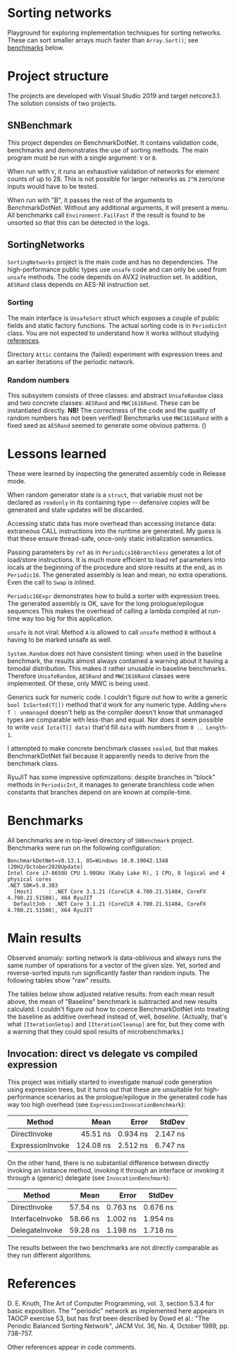 # Sorting networks

Playground for exploring implementation techniques for sorting networks.  These can sort smaller arrays much faster
than `Array.Sort()`; see [benchmarks](#benchmarks) below.

# Project structure

The projects are developed with Visual Studio 2019 and target netcore3.1.  The solution consists of two projects.

## SNBenchmark

This project dependes on BenchmarkDotNet. It contains validation code, benchmarks and demonstrates the use of sorting methods.
The main program must be run with a single argument: `V` or `B`. 

When run with `V`, it runs an exhaustive validation of networks for element counts of up to 28.  This is not possible for larger
networks as `2^N` zero/one inputs would have to be tested.

When run with "B", it passes the rest of the arguments to BenchmarkDotNet.  Without any additional arguments, it will present a menu.
All benchmarks call `Environment.FailFast` if the result is found to be unsorted so that this can be detected in the logs.

## SortingNetworks

`SortingNetworks` project is the main code and has no dependencies.  The high-performance public types use `unsafe`
code and can only be used from `unsafe` methods.  The code depends on AVX2 instruction set.  In addition, `AESRand`
class depends on AES-NI instruction set.  

### Sorting

The main interface is `UnsafeSort` struct which exposes a couple of public fields and static factory functions.  The actual
sorting code is in `PeriodicInt` class.  You are not expected to understand how it works without studying [references](#references).

Directory `Attic` contains the (failed) experiment with expression trees and an earlier iterations of the periodic network.

### Random numbers

This subsystem consists of three classes: and abstract `UnsafeRandom` class and two concrete classes: `AESRand` and `MWC1616Rand`.
These can be instantiated directly.  **NB!** The correctness of the code and the quality of random numbers has not been verified!
Benchmarks use `MWC1616Rand` with a fixed seed as `AESRand` seemed to generate some obvious patterns. ()

# Lessons learned
These were learned by inspecting the generated assembly code in Release mode.

When random generator state is a `struct`, that variable must not be declared as `readonly` in its
containing type -- defensive copies will be generated and state updates will be discarded.

Accessing static data has more overhead than accessing instance data: extraneous CALL instructions into the runtime
are generated.  My guess is that these ensure thread-safe, once-only static initialization semantics.

Passing parameters by `ref` as in `Periodics16Branchless` generates a lot of load/store instructions.
It is much more efficient to load ref parameters into locals at the beginning of the procedure and store
results at the end, as in `Periodic16`.  The generated assembly is lean and mean, no extra operations.
Even the call to `Swap` is inlined.

`Periodic16Expr` demonstrates how to build a sorter with expression trees.  The generated assembly is OK,
save for the long prologue/epilogue sequences  This makes the overhead of calling a lambda compiled at run-time
way too big for this application.

`unsafe` is not viral: Method `A` is allowed to call `unsafe` method `B` without `A` having to be marked
unsafe as well.

`System.Random` does not have consistent timing: when used in the baseline benchmark, the results almost always
contained a warning about it having a bimodal distribution.  This makes it rather unusable in baseline benchmarks.
Therefore `UnsafeRandom`, `AESRand` and `MWC1616Rand` classes were implemented.  Of these, only MWC is being used.

Generics suck for numeric code.  I couldn't figure out how to write a generic `bool IsSorted(T[])` method that'd
work for any numeric type.  Adding `where T : unmanaged` doesn't help as the compiler doesn't know that unmanaged
types are comparable with less-than and equal.  Nor does it seem possible to write `void Iota(T[] data)` that'd
fill `data` with numbers from `0 .. Length-1`.

I attempted to make concrete benchmark classes `sealed`, but that makes BenchmarkDotNet fail because it apparently
needs to derive from the benchmark class.

RyuJIT has some impressive optimizations: despite branches in "block" methods in `PeriodicInt`, it manages to generate
branchless code when constants that branches depend on are known at compile-time.

# Benchmarks

All benchmarks are in top-level directory of `SNBenchmark` project. Benchmarks were run on the following configuration:

```
BenchmarkDotNet=v0.13.1, OS=Windows 10.0.19042.1348 (20H2/October2020Update)
Intel Core i7-8650U CPU 1.90GHz (Kaby Lake R), 1 CPU, 8 logical and 4 physical cores
.NET SDK=5.0.303
  [Host]     : .NET Core 3.1.21 (CoreCLR 4.700.21.51404, CoreFX 4.700.21.51508), X64 RyuJIT
  DefaultJob : .NET Core 3.1.21 (CoreCLR 4.700.21.51404, CoreFX 4.700.21.51508), X64 RyuJIT
```

# Main results

Observed anomaly: sorting network is data-oblivious and always runs the same number of operations for a vector of
the given size.  Yet, sorted and reverse-sorted inputs run significantly faster than random inputs.  The following
tables show "raw" results.

The tables below show adjusted relative results: from each mean result above, the mean of "Baseline" benchmark is
subtracted and new results calculatd.  I couldn't figure out how to coerce BenchmarkDotNet into treating the baseline
as additive overhead instead of, well, _baseline_.  (Actually, that's what `[IterationSetup]` and `[IterationCleanup]`
are for, but they come with a warning that they could spoil results of microbenchmarks.)

## Invocation: direct vs delegate vs compiled expression

This project was initially started to investigate manual code generation using expression trees, but it turns out that
these are unsuitable for high-performance scenarios as the prologue/epilogue in the generated code has way too high overhead
(see `ExpressionInvocationBenchmark`):

|           Method |      Mean |    Error |   StdDev |
|----------------- |----------:|---------:|---------:|
|     DirectInvoke |  45.51 ns | 0.934 ns | 2.147 ns |
| ExpressionInvoke | 124.08 ns | 2.512 ns | 6.747 ns |

On the other hand, there is no substantial difference between directly invoking an instance method, invoking it through an
interface or invoking it through a (generic) delegate (see `InvocationBenchmark`):

|          Method |     Mean |    Error |   StdDev |
|---------------- |---------:|---------:|---------:|
|    DirectInvoke | 57.54 ns | 0.763 ns | 0.676 ns |
| InterfaceInvoke | 58.66 ns | 1.002 ns | 1.954 ns |
|  DelegateInvoke | 59.28 ns | 1.198 ns | 1.718 ns |

The results between the two benchmarks are not directly comparable as they run different algorithms.

# References

D. E. Knuth, The Art of Computer Programming, vol. 3, section 5.3.4 for basic exposition. The ""periodic" network as
implemented here appears in TAOCP exercise 53, but has first been described by Dowd et al.: "The Periodic Balanced Sorting
Network", JACM Vol. 36, No. 4, October 1989, pp. 738-757.

Other references appear in code comments.
